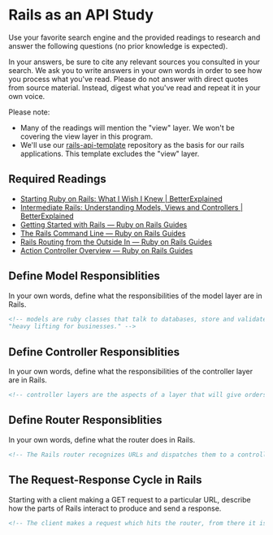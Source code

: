 # Rails as an API Study

Use your favorite search engine and the provided readings to research and answer
the following questions (no prior knowledge is expected).

In your answers, be sure to cite any relevant sources you consulted in your
search. We ask you to write answers in your own words in order to see how you
process what you've read. Please do not answer with direct quotes from source
material. Instead, digest what you've read and repeat it in your own voice.

Please note:

-   Many of the readings will mention the "view" layer. We won't be covering the
    view layer in this program.
-   We'll use our [rails-api-template](/ga-wdi-boston/rails-api-template)
    repository as the basis for our rails applications.
    This template excludes the "view" layer.

## Required Readings

-   [Starting Ruby on Rails: What I Wish I Knew | BetterExplained](http://betterexplained.com/articles/starting-ruby-on-rails-what-i-wish-i-knew/)
-   [Intermediate Rails: Understanding Models, Views and Controllers | BetterExplained](http://betterexplained.com/articles/intermediate-rails-understanding-models-views-and-controllers/)
-   [Getting Started with Rails — Ruby on Rails Guides](http://guides.rubyonrails.org/getting_started.html)
-   [The Rails Command Line — Ruby on Rails Guides](http://guides.rubyonrails.org/command_line.html)
-   [Rails Routing from the Outside In — Ruby on Rails Guides](http://guides.rubyonrails.org/routing.html)
-   [Action Controller Overview — Ruby on Rails Guides](http://guides.rubyonrails.org/action_controller_overview.html)

## Define Model Responsiblities

In your own words, define what the responsibilities of the model layer are in
Rails.

```md
<!-- models are ruby classes that talk to databases, store and validate data, and do the
"heavy lifting for businesses." -->
```

## Define Controller Responsiblities

In your own words, define what the responsibilities of the controller layer are
in Rails.

```md
<!-- controller layers are the aspects of a layer that will give orders to the rest.  You want your controller to be Dilbertesque which means that it gives orders without knowing or caring how it gets done -->
```

## Define Router Responsiblities

In your own words, define what the router does in Rails.

```md
<!-- The Rails router recognizes URLs and dispatches them to a controller's action. It can also generate paths and URLs, avoiding the need to hardcode strings in your views. -->
```

## The Request-Response Cycle in Rails

Starting with a client making a GET request to a particular URL, describe how
the parts of Rails interact to produce and send a response.

```md
<!-- The client makes a request which hits the router, from there it is dispatch to the server and that is when the controller layer sends a message allowing the rest of the page to send back the required response. -->
```  
